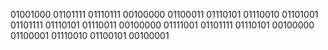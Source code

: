 01001000 01101111 01110111 00100000 01100011 01110101 01110010 01101001 01101111 01110101 01110011 00100000 01111001 01101111 01110101 00100000 01100001 01110010 01100101 00100001
